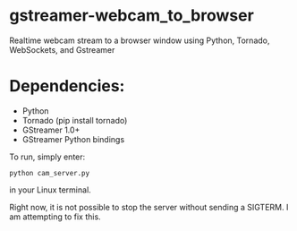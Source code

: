 gstreamer-webcam_to_browser
===========================

Realtime webcam stream to a browser window using Python, Tornado, WebSockets, and Gstreamer

Dependencies:
=============

- Python
- Tornado (pip install tornado)
- GStreamer 1.0+
- GStreamer Python bindings

To run, simply enter:

    python cam_server.py

in your Linux terminal.

Right now, it is not possible to stop the server without sending a SIGTERM.  I am attempting to fix this.
